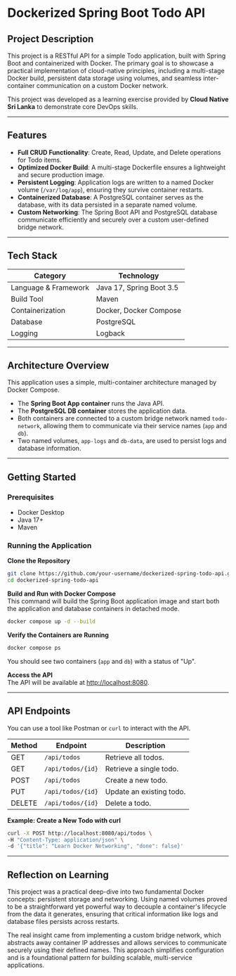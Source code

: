 # Dockerized Spring Boot Todo API

## Project Description
This project is a RESTful API for a simple Todo application, built with Spring Boot and containerized with Docker. The primary goal is to showcase a practical implementation of cloud-native principles, including a multi-stage Docker build, persistent data storage using volumes, and seamless inter-container communication on a custom Docker network.

This project was developed as a learning exercise provided by **Cloud Native Sri Lanka** to demonstrate core DevOps skills.

***

## Features
- **Full CRUD Functionality**: Create, Read, Update, and Delete operations for Todo items.
- **Optimized Docker Build**: A multi-stage Dockerfile ensures a lightweight and secure production image.
- **Persistent Logging**: Application logs are written to a named Docker volume (`/var/log/app`), ensuring they survive container restarts.
- **Containerized Database**: A PostgreSQL container serves as the database, with its data persisted in a separate named volume.
- **Custom Networking**: The Spring Boot API and PostgreSQL database communicate efficiently and securely over a custom user-defined bridge network.

***

## Tech Stack

| Category            | Technology                  |
|---------------------|-----------------------------|
| Language & Framework| Java 17, Spring Boot 3.5    |
| Build Tool          | Maven                       |
| Containerization    | Docker, Docker Compose      |
| Database            | PostgreSQL                  |
| Logging             | Logback                     |

***

## Architecture Overview
This application uses a simple, multi-container architecture managed by Docker Compose.

- The **Spring Boot App container** runs the Java API.
- The **PostgreSQL DB container** stores the application data.
- Both containers are connected to a custom bridge network named `todo-network`, allowing them to communicate via their service names (`app` and `db`).
- Two named volumes, `app-logs` and `db-data`, are used to persist logs and database information.

***

## Getting Started

### Prerequisites
- Docker Desktop
- Java 17+
- Maven

### Running the Application

**Clone the Repository**
```bash
git clone https://github.com/your-username/dockerized-spring-todo-api.git
cd dockerized-spring-todo-api
```

**Build and Run with Docker Compose**  
This command will build the Spring Boot application image and start both the application and database containers in detached mode.

```bash
docker compose up -d --build
```

**Verify the Containers are Running**

```bash
docker compose ps
```

You should see two containers (`app` and `db`) with a status of "Up".

**Access the API**  
The API will be available at [http://localhost:8080](http://localhost:8080).

-----

## API Endpoints

You can use a tool like Postman or `curl` to interact with the API.

| Method | Endpoint         | Description                 |
|--------|------------------|-----------------------------|
| GET    | `/api/todos`     | Retrieve all todos.         |
| GET    | `/api/todos/{id}`| Retrieve a single todo.     |
| POST   | `/api/todos`     | Create a new todo.          |
| PUT    | `/api/todos/{id}`| Update an existing todo.    |
| DELETE | `/api/todos/{id}`| Delete a todo.              |

**Example: Create a New Todo with curl**

```bash
curl -X POST http://localhost:8080/api/todos \
-H "Content-Type: application/json" \
-d '{"title": "Learn Docker Networking", "done": false}'
```

-----

## Reflection on Learning

This project was a practical deep-dive into two fundamental Docker concepts: persistent storage and networking. Using named volumes proved to be a straightforward yet powerful way to decouple a container's lifecycle from the data it generates, ensuring that critical information like logs and database files persists across restarts.

The real insight came from implementing a custom bridge network, which abstracts away container IP addresses and allows services to communicate securely using their defined names. This approach simplifies configuration and is a foundational pattern for building scalable, multi-service applications.